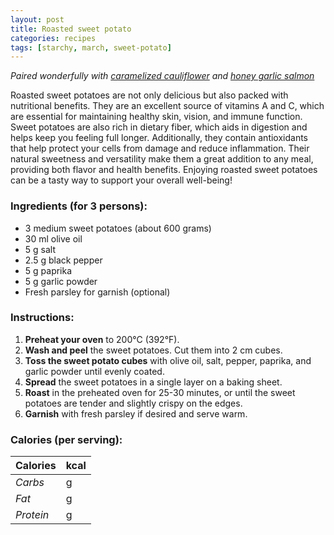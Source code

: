 ```yaml
---
layout: post
title: Roasted sweet potato
categories: recipes
tags: [starchy, march, sweet-potato]
---
```


*Paired wonderfully with <a href="/recipes/caramelized-cauliflower">caramelized cauliflower</a> and <a href="/recipes/honey-garlic-salmon">honey garlic salmon</a>*

Roasted sweet potatoes are not only delicious but also packed with nutritional benefits. They are an excellent source of vitamins A and C, which are essential for maintaining healthy skin, vision, and immune function. Sweet potatoes are also rich in dietary fiber, which aids in digestion and helps keep you feeling full longer. Additionally, they contain antioxidants that help protect your cells from damage and reduce inflammation. Their natural sweetness and versatility make them a great addition to any meal, providing both flavor and health benefits. Enjoying roasted sweet potatoes can be a tasty way to support your overall well-being!

### Ingredients (for 3 persons):
- 3 medium sweet potatoes (about 600 grams)
- 30 ml olive oil
- 5 g salt
- 2.5 g black pepper
- 5 g paprika
- 5 g garlic powder
- Fresh parsley for garnish (optional)

### Instructions:

1. **Preheat your oven** to 200°C (392°F).
2. **Wash and peel** the sweet potatoes. Cut them into 2 cm cubes.
3. **Toss the sweet potato cubes** with olive oil, salt, pepper, paprika, and garlic powder until evenly coated.
4. **Spread** the sweet potatoes in a single layer on a baking sheet.
5. **Roast** in the preheated oven for 25-30 minutes, or until the sweet potatoes are tender and slightly crispy on the edges.
6. **Garnish** with fresh parsley if desired and serve warm.

### Calories (per serving):

| **Calories** | kcal |
| ----------- | ----------- |
| *Carbs* | g |
| *Fat* | g |
| *Protein* | g |